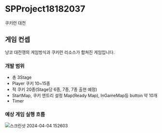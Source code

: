 # SPProject18182037
쿠키런 대전

## 게임 컨셉
냥코 대전쟁의 게임방식과 쿠키런 리소스가 합쳐진 게임입니다.


### 개발 범위
- 총 3Stage
- Player 쿠키 10~15종
- 적 쿠키 20종(Stage당 6종, 7종, 7종 출현 예정)
- StartMap, 쿠키 엔트리 설정 Map(Ready Map), InGameMap등 button 약 10개
- Timer

### 예상 게임 실행 흐름


![스크린샷 2024-04-04 152603](https://github.com/Star-Wraith/SPProject18182037/assets/112797166/e885f7ea-83a1-4e2a-8dd9-68151c945479)
